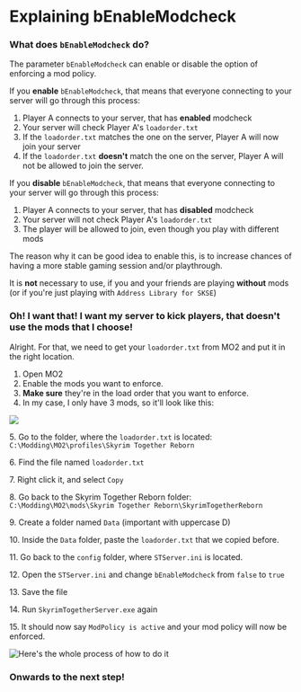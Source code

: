# Explaining bEnableModcheck

### What does `bEnableModcheck` do?

The parameter `bEnableModcheck` can enable or disable the option of enforcing a mod policy.

If you **enable** `bEnableModcheck`, that means that everyone connecting to your server will go through this process:

1. Player A connects to your server, that has **enabled** modcheck
2. Your server will check Player A's `loadorder.txt`
3. If the `loadorder.txt` matches the one on the server, Player A will now join your server
4. If the `loadorder.txt` **doesn't** match the one on the server, Player A will not be allowed to join the server.

If you **disable** `bEnableModcheck`, that means that everyone connecting to your server will go through this process:

1. Player A connects to your server, that has **disabled** modcheck
2. Your server will not check Player A's `loadorder.txt`
3. The player will be allowed to join, even though you play with different mods

The reason why it can be good idea to enable this, is to increase chances of having a more stable gaming session and/or playthrough.

It is **not** necessary to use, if you and your friends are playing **without** mods (or if you're just playing with `Address Library for SKSE`)

### Oh! I want that! I want my server to kick players, that doesn't use the mods that I choose!

Alright. For that, we need to get your `loadorder.txt` from MO2 and put it in the right location.

1. Open MO2
2. Enable the mods you want to enforce.
3. **Make sure** they're in the load order that you want to enforce.
4. In my case, I only have 3 mods, so it'll look like this:

![](https://shx.is/5BAiKMkPL.png)

5\. Go to the folder, where the `loadorder.txt` is located:\
`C:\Modding\MO2\profiles\Skyrim Together Reborn`

6\. Find the file named `loadorder.txt`

7\. Right click it, and select `Copy`

8\. Go back to the Skyrim Together Reborn folder:\
`C:\Modding\MO2\mods\Skyrim Together Reborn\SkyrimTogetherReborn`

9\. Create a folder named `Data` (important with uppercase D)

10\. Inside the `Data` folder, paste the `loadorder.txt` that we copied before.

11\. Go back to the `config` folder, where `STServer.ini` is located.

12\. Open the `STServer.ini` and change `bEnableModcheck` from `false` to `true`

13\. Save the file

14\. Run `SkyrimTogetherServer.exe` again

15\. It should now say `ModPolicy is active` and your mod policy will now be enforced.

![Here's the whole process of how to do it](https://shx.is/5BAmnL9Ni.gif)

### Onwards to the next step!
